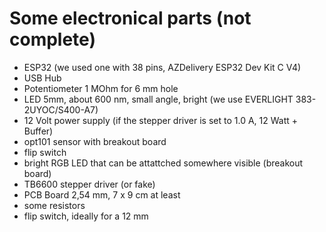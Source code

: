 
# Some electronical parts (not complete)
- ESP32 (we used one with 38 pins, AZDelivery ESP32 Dev Kit C V4)
- USB Hub
- Potentiometer 1 MOhm for 6 mm hole
- LED 5mm, about 600 nm, small angle, bright (we use EVERLIGHT 383-2UYOC/S400-A7)
- 12 Volt power supply (if the stepper driver is set to 1.0 A, 12 Watt + Buffer)
- opt101 sensor with breakout board
- flip switch
- bright RGB LED that can be attattched somewhere visible (breakout board)
- TB6600 stepper driver (or fake)
- PCB Board 2,54 mm, 7 x 9 cm at least
- some resistors
- flip switch, ideally for a 12 mm
